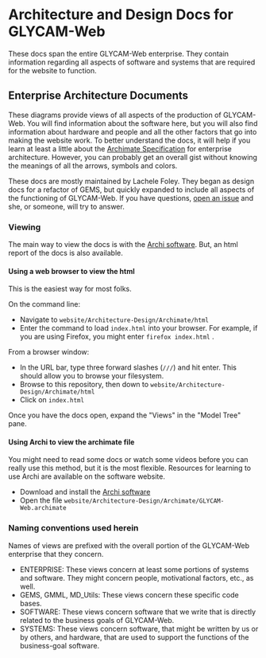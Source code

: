 # Architecture and Design Docs for GLYCAM-Web

These docs span the entire GLYCAM-Web enterprise.  They contain information regarding all aspects of software and systems that are required for the website to function.

## Enterprise Architecture Documents

These diagrams provide views of all aspects of the production of GLYCAM-Web.  You will find information about the software here, but you will also find information about hardware and people and all the other factors that go into making the website work.   To better understand the docs, it will help if you learn at least a little about the [Archimate Specification](https://pubs.opengroup.org/architecture/archimate32-doc/) for enterprise architecture.   However, you can probably get an overall gist without knowing the meanings of all the arrows, symbols and colors.

These docs are mostly maintained by Lachele Foley.  They began as design docs for a refactor of GEMS, but quickly expanded to include all aspects of the functioning of GLYCAM-Web.  If you have questions, [open an issue](https://github.com/GLYCAM-Web/website/issues) and she, or someone, will try to answer.   

### Viewing

The main way to view the docs is with the [Archi software](https://www.archimatetool.com/).  But, an html report of the docs is also available. 

#### Using a web browser to view the html

This is the easiest way for most folks.  

On the command line:
- Navigate to `website/Architecture-Design/Archimate/html`
- Enter the command to load `index.html` into your browser.  For example, if you are using Firefox, you might enter `firefox index.html` .

From a browser window:
- In the URL bar, type three forward slashes (`///`) and hit enter.  This should allow  you to browse your filesystem.
- Browse to this repository, then down to  `website/Architecture-Design/Archimate/html`
- Click on `index.html`

Once you have the docs open, expand the "Views" in the "Model Tree" pane.

#### Using Archi to view the archimate file

You might need to read some docs or watch some videos before you can really use this method, but it is the most flexible.  Resources for learning to use Archi are available on the software website.

- Download and install the [Archi software](https://www.archimatetool.com/) 
- Open the file `website/Architecture-Design/Archimate/GLYCAM-Web.archimate`

### Naming conventions used herein

Names of views are prefixed with the overall portion of the GLYCAM-Web enterprise that they concern.

- ENTERPRISE:  These views concern at least some portions of systems and software.  They might concern people, motivational factors, etc., as well.
- GEMS, GMML, MD_Utils:  These views concern these specific code bases.
- SOFTWARE: These views concern software that we write that is directly related to the business goals of GLYCAM-Web.  
- SYSTEMS: These views concern software, that might be written by us or by others, and hardware, that are used to support the functions of the business-goal software.